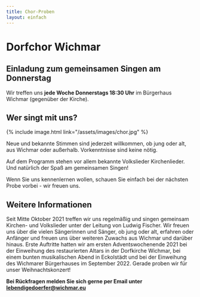 ```yaml
---
title: Chor-Proben
layout: einfach
---
```


# Dorfchor Wichmar

## Einladung zum gemeinsamen Singen am Donnerstag

Wir treffen uns **jede Woche Donnerstags 18:30 Uhr** im Bürgerhaus Wichmar (gegenüber der Kirche).




<h2> Wer singt mit uns? </h2>

{% include image.html link="/assets/images/chor.jpg" %}


<p> </p>

Neue und bekannte Stimmen sind jederzeit willkommen, ob jung oder alt, aus Wichmar oder außerhalb. Vorkenntnisse sind keine nötig.

Auf dem Programm stehen vor allem bekannte Volkslieder Kirchenlieder. Und natürlich der Spaß am gemeinsamen Singen!

Wenn Sie uns kennenlernen wollen, schauen Sie einfach bei der nächsten Probe vorbei - wir freuen uns.


<h2> Weitere Informationen </h2>

Seit Mitte Oktober 2021 treffen wir uns regelmäßig und singen gemeinsam Kirchen- und Volkslieder unter der Leitung von Ludwig Fischer.
Wir freuen uns über die vielen Sängerinnen und Sänger, ob jung oder alt, erfahren oder Anfänger und freuen uns über weiteren Zuwachs aus Wichmar und darüber hinaus.
Erste Auftritte hatten wir am ersten Adventswochenende 2021 bei der Einweihung des restaurierten Altars in der Dorfkirche Wichmar, bei einem bunten musikalischen Abend in Eckolstädt und bei der Einweihung des Wichmarer Bürgerhauses im September 2022. Gerade proben wir für unser Weihnachtskonzert! 

<strong> Bei Rückfragen melden Sie sich gerne per Email unter lebendigedoerfer@wichmar.eu </strong>
